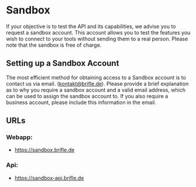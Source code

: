 # Sandbox
If your objective is to test the API and its capabilities, we advise you to request a sandbox account. This account allows you to test the features you wish to connect to your tools without sending them to a real person. Please note that the sandbox is free of charge.

## Setting up a Sandbox Account
The most efficient method for obtaining access to a Sandbox account is to contact us via email. (kontakt@brifle.de). Please provide a brief explanation as to why you require a sandbox account and a valid email address, which can be used to assign the sandbox account to. If you also require a business account, please include this information in the email.

## URLs

### Webapp:
- https://sandbox.brifle.de
### Api:
- https://sandbox-api.brifle.de